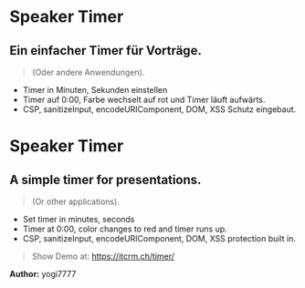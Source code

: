# Speaker Timer
## Ein einfacher Timer für Vorträge. 
>(Oder andere Anwendungen).

- Timer in Minuten, Sekunden einstellen 
- Timer auf 0:00, Farbe wechselt auf rot und Timer läuft aufwärts.
- CSP, sanitizeInput, encodeURIComponent, DOM, XSS Schutz eingebaut.

# Speaker Timer
## A simple timer for presentations. 
>(Or other applications).

- Set timer in minutes, seconds 
- Timer at 0:00, color changes to red and timer runs up.
- CSP, sanitizeInput, encodeURIComponent, DOM, XSS protection built in.

> Show Demo at: https://itcrm.ch/timer/

**Author:** yogi7777